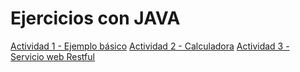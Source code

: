 # Ejercicios con JAVA
[Actividad 1 - Ejemplo básico](./actividad-1/README.md)
[Actividad 2 - Calculadora](./actividad-2/README.md)
[Actividad 3 - Servicio web Restful](./actividad-3/README.md)
